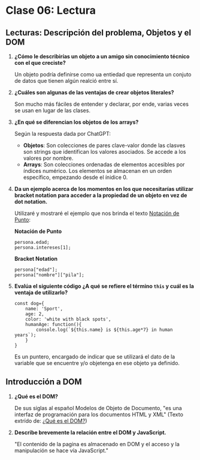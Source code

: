 # Clase 06: Lectura

## Lecturas: Descripción del problema, Objetos y el DOM

1. **¿Cómo le describirías un objeto a un amigo sin conocimiento técnico con el que creciste?**

    Un objeto podría definirse como ua entiedad que representa un conjuto de datos que tienen algún realció entre sí.

2. **¿Cuáles son algunas de las ventajas de crear objetos literales?**

    Son mucho más fáciles de entender y declarar, por ende, varias veces se usan en lugar de las clases.

3. **¿En qué se diferencian los objetos de los arrays?**

    Según la respuesta dada por ChatGPT:

    - **Objetos**: Son colecciones de pares clave-valor donde las clasves son strings que identifican los valores asociados. Se accede a los valores por nombre.
    - **Arrays**: Son colecciones ordenadas de elementos accesibles por índices numérico. Los elementos se almacenan en un orden específico, empezando desde el ínidice 0.

4. **Da un ejemplo acerca de los momentos en los que necesitarías utilizar bracket notation para acceder a la propiedad de un objeto en vez de dot notation.**

    Utilizaré y mostraré el ejemplo que nos brinda el texto [Notación de Punto](https://developer.mozilla.org/es/docs/Learn/JavaScript/Objects/Basics#notaci%C3%B3n_de_punto):

    **Notación de Punto**
    ```
    persona.edad;
    persona.intereses[1];
    ```

    **Bracket Notation**
    ```
    persona["edad"];
    persona["nombre"]["pila"];
    ```

5. **Evalúa el siguiente código ¿A qué se refiere el término `this` y cuál es la ventaja de utilizarlo?**

    ```
    const dog={
        name: 'Sport',
        age: 2,
        color: 'white with black spots',
        humanAge: function(){
            console.log(`${this.name} is ${this.age*7} in human years`);
        }
    }
    ```

    Es un puntero, encargado de indicar que se utilizará el dato de la variable que se encuentre y/o objetenga en ese objeto ya definido.

## Introducción a DOM

1. **¿Qué es el DOM?**

    De sus siglas al español Modelos de Objeto de Documento, "es una interfaz de programación para los documentos HTML y XML" (Texto extrído de: [¿Qué es el DOM?](https://developer.mozilla.org/es/docs/Web/API/Document_Object_Model/Introduction#%C2%BFqu%C3%A9_es_el_dom))

2. **Describe brevemente la relación entre el DOM y JavaScript.**

    "El contenido de la pagina es almacenado en DOM y el acceso y la manipulación se hace vía JavaScript."
